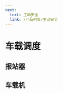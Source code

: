 ```yaml
---
next:
  text: 主动安全
  link: /产品列表/主动安全
---
```


# 车载调度

## 报站器

<Product :products='bzq' />

## 车载机

<Product :products='czj' />


<script setup>

const bzq = [
    { name: 'TM5805', src: '/产品列表/车载调度/报站器/TM5805/TM5805.png', link:'/产品列表/车载调度/报站器/TM5805.html', date: '2017', stop: false },
]

const czj = [
    // { name: 'TM8603', src: '', link:'/产品列表/车载调度/车载机/TM8603.html', date: '2007', stop: true  },
    // { name: 'TM8605Q', src: '', link:'/产品列表/车载调度/车载机/TM8605Q.html', date: '2008', stop: true  },
    // { name: 'TM8606', src: TM8606, link:'/产品列表/车载调度/车载机/TM8606.html', date: '2008', stop: true  },
    // { name: 'TM8701', src: '', link:'/产品列表/车载调度/车载机/TM8701.html', date: '2009', stop: true  },
    // { name: 'TM8702', src: '', link:'/产品列表/车载调度/车载机/TM8702.html', date: '2009', stop: true  },
    { name: 'TM8706', src: '/产品列表/车载调度/车载机/TM8706/TM8706.png', link:'/产品列表/车载调度/车载机/TM8706.html', date: '2012', stop: true  },
    { name: 'TM8707', src: '/产品列表/车载调度/车载机/TM8707/TM8707.png', link:'/产品列表/车载调度/车载机/TM8707.html', date: '2012', stop: false  },
    { name: 'TM872x', src: '/产品列表/车载调度/车载机/TM8720/TM8720.png', link:'/产品列表/车载调度/车载机/TM8720.html', date: '2014', stop: true  },
    { name: 'TM8721', src: '/产品列表/车载调度/车载机/TM8721/TM8721.jpg', link:'/产品列表/车载调度/车载机/TM8721.html', date: '2018', stop: true  },
    // { name: '8722', src: TM8722, link:'/产品列表/车载调度/车载机/TM8722.html', date: '2014', stop: true  },
    { name: 'TM8726', src: '/产品列表/车载调度/车载机/TM8726/TM8726.png', link:'/产品列表/车载调度/车载机/TM8726.html', date: '2016', stop: true  },
    { name: 'TM8730', src: '/产品列表/车载调度/车载机/TM8730/TM8730.png', link:'/产品列表/车载调度/车载机/TM8730.html', date: '2018', stop: false  },
    { name: 'TM8731', src: '/产品列表/车载调度/车载机/TM8731/TM8731.png', link:'/产品列表/车载调度/车载机/TM8731.html', date: '2015', stop: true  },
    { name: 'TM8732', src: '/产品列表/车载调度/车载机/TM8732/TM8732.jpg', link:'/产品列表/车载调度/车载机/TM8732.html', date: '2018', stop: false  },
    { name: 'TM8738', src: '/产品列表/车载调度/车载机/TM8738/TM8738.png', link:'/产品列表/车载调度/车载机/TM8738.html', date: '2023', stop: false  },
    { name: 'TM8760', src: '/产品列表/车载调度/车载机/TM8760/TM8760.jpg', link:'/产品列表/车载调度/车载机/TM8760.html', date: '2019', stop: false  },
    { name: 'TM8765', src: '/产品列表/车载调度/车载机/TM8765/TM8765.png', link:'/产品列表/车载调度/车载机/TM8765.html', date: '2019', stop: false  },
    { name: 'TM8765N', src: '/产品列表/车载调度/车载机/TM8765N/前面板工程图.jpg', link:'/产品列表/车载调度/车载机/TM8765N.html', date: '2020', stop: false  },
    
]
</script>